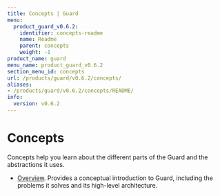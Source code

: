 ```yaml
---
title: Concepts | Guard
menu:
  product_guard_v0.6.2:
    identifier: concepts-readme
    name: Readme
    parent: concepts
    weight: -1
product_name: guard
menu_name: product_guard_v0.6.2
section_menu_id: concepts
url: /products/guard/v0.6.2/concepts/
aliases:
- /products/guard/v0.6.2/concepts/README/
info:
  version: v0.6.2
---
```


# Concepts

Concepts help you learn about the different parts of the Guard and the abstractions it uses.

- [Overview](/products/guard/v0.6.2/concepts/overview). Provides a conceptual introduction to Guard, including the problems it solves and its high-level architecture.

